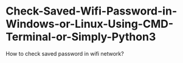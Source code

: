 # Check-Saved-Wifi-Password-in-Windows-or-Linux-Using-CMD-Terminal-or-Simply-Python3
How to check saved password in wifi network?

